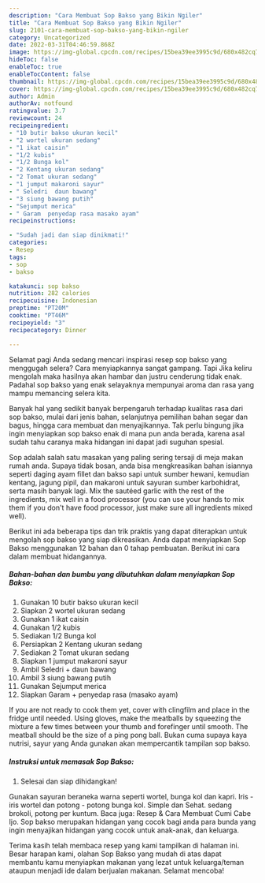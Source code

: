 ```yaml
---
description: "Cara Membuat Sop Bakso yang Bikin Ngiler"
title: "Cara Membuat Sop Bakso yang Bikin Ngiler"
slug: 2101-cara-membuat-sop-bakso-yang-bikin-ngiler
category: Uncategorized
date: 2022-03-31T04:46:59.868Z
image: https://img-global.cpcdn.com/recipes/15bea39ee3995c9d/680x482cq70/sop-bakso-foto-resep-utama.jpg
hideToc: false
enableToc: true
enableTocContent: false
thumbnail: https://img-global.cpcdn.com/recipes/15bea39ee3995c9d/680x482cq70/sop-bakso-foto-resep-utama.jpg
cover: https://img-global.cpcdn.com/recipes/15bea39ee3995c9d/680x482cq70/sop-bakso-foto-resep-utama.jpg
author: Admin
authorAv: notfound
ratingvalue: 3.7
reviewcount: 24
recipeingredient:
- "10 butir bakso ukuran kecil"
- "2 wortel ukuran sedang"
- "1 ikat caisin"
- "1/2 kubis"
- "1/2 Bunga kol"
- "2 Kentang ukuran sedang"
- "2 Tomat ukuran sedang"
- "1 jumput makaroni sayur"
- " Seledri  daun bawang"
- "3 siung bawang putih"
- "Sejumput merica"
- " Garam  penyedap rasa masako ayam"
recipeinstructions:

- "Sudah jadi dan siap dinikmati!"
categories:
- Resep
tags:
- sop
- bakso

katakunci: sop bakso 
nutrition: 282 calories
recipecuisine: Indonesian
preptime: "PT20M"
cooktime: "PT46M"
recipeyield: "3"
recipecategory: Dinner

---
```



Selamat pagi Anda sedang mencari inspirasi resep sop bakso yang menggugah selera? Cara menyiapkannya sangat gampang. Tapi Jika keliru mengolah maka hasilnya akan hambar dan justru cenderung tidak enak. Padahal sop bakso yang enak selayaknya mempunyai aroma dan rasa yang mampu memancing selera kita.


Banyak hal yang sedikit banyak berpengaruh terhadap kualitas rasa dari sop bakso, mulai dari jenis bahan, selanjutnya pemilihan bahan segar dan bagus, hingga cara membuat dan menyajikannya. Tak perlu bingung jika ingin menyiapkan sop bakso enak di mana pun anda berada, karena asal sudah tahu caranya maka hidangan ini dapat jadi suguhan spesial.

Sop adalah salah satu masakan yang paling sering tersaji di meja makan rumah anda. Supaya tidak bosan, anda bisa mengkreasikan bahan isiannya seperti daging ayam fillet dan bakso sapi untuk sumber hewani, kemudian kentang, jagung pipil, dan makaroni untuk sayuran sumber karbohidrat, serta masih banyak lagi. Mix the sautéed garlic with the rest of the ingredients, mix well in a food processor (you can use your hands to mix them if you don&#39;t have food processor, just make sure all ingredients mixed well).


Berikut ini ada beberapa tips dan trik praktis yang dapat diterapkan untuk mengolah sop bakso yang siap dikreasikan. Anda dapat menyiapkan Sop Bakso menggunakan 12 bahan dan 0 tahap pembuatan. Berikut ini cara dalam membuat hidangannya.

<!--inarticleads1-->

##### Bahan-bahan dan bumbu yang dibutuhkan dalam menyiapkan Sop Bakso:

1. Gunakan 10 butir bakso ukuran kecil
1. Siapkan 2 wortel ukuran sedang
1. Gunakan 1 ikat caisin
1. Gunakan 1/2 kubis
1. Sediakan 1/2 Bunga kol
1. Persiapkan 2 Kentang ukuran sedang
1. Sediakan 2 Tomat ukuran sedang
1. Siapkan 1 jumput makaroni sayur
1. Ambil  Seledri + daun bawang
1. Ambil 3 siung bawang putih
1. Gunakan Sejumput merica
1. Siapkan  Garam + penyedap rasa (masako ayam)


If you are not ready to cook them yet, cover with clingfilm and place in the fridge until needed. Using gloves, make the meatballs by squeezing the mixture a few times between your thumb and forefinger until smooth. The meatball should be the size of a ping pong ball. Bukan cuma supaya kaya nutrisi, sayur yang Anda gunakan akan mempercantik tampilan sop bakso. 

<!--inarticleads2-->

##### Instruksi untuk memasak Sop Bakso:


1. Selesai dan siap dihidangkan!

Gunakan sayuran beraneka warna seperti wortel, bunga kol dan kapri. Iris - iris wortel dan potong - potong bunga kol. Simple dan Sehat. sedang brokoli, potong per kuntum. Baca juga: Resep &amp; Cara Membuat Cumi Cabe Ijo. Sop bakso merupakan hidangan yang cocok bagi anda para bunda yang ingin menyajikan hidangan yang cocok untuk anak-anak, dan keluarga. 

Terima kasih telah membaca resep yang kami tampilkan di halaman ini. Besar harapan kami, olahan Sop Bakso yang mudah di atas dapat membantu kamu menyiapkan makanan yang lezat untuk keluarga/teman ataupun menjadi ide dalam berjualan makanan. Selamat mencoba!
